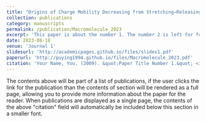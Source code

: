 ```yaml
---
title: "Origins of Charge Mobility Decreasing from Stretching–Releasing Cycles in Polymer Semiconductors"
collection: publications
category: manuscripts
permalink: /publication/Macromolecule_2023
excerpt: 'This paper is about the number 1. The number 2 is left for future work.'
date: 2023-08-18
venue: 'Journal 1'
slidesurl: 'http://academicpages.github.io/files/slides1.pdf'
paperurl: 'http://puying1994.github.io/files/Macromolecule_2023.pdf'
citation: 'Your Name, You. (2009). &quot;Paper Title Number 1.&quot; <i>Journal 1</i>. 1(1).'
---
```


The contents above will be part of a list of publications, if the user clicks the link for the publication than the contents of section will be rendered as a full page, allowing you to provide more information about the paper for the reader. When publications are displayed as a single page, the contents of the above "citation" field will automatically be included below this section in a smaller font.
